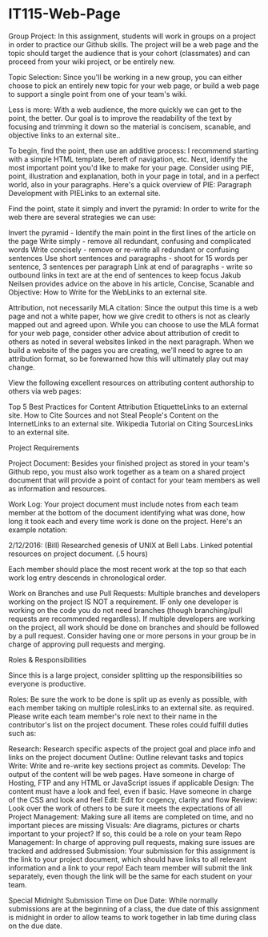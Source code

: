 # IT115-Web-Page
Group Project: In this assignment, students will work in groups on a project in order to practice our Github skills.  The project will be a web page and the topic should target the audience that is your cohort (classmates) and can proceed from your wiki project, or be entirely new.

Topic Selection: Since you'll be working in a new group, you can either choose to pick an entirely new topic for your web page, or build a web page to support a single point from one of your team's wiki.

Less is more: With a web audience, the more quickly we can get to the point, the better. Our goal is to improve the readability of the text by focusing and trimming it down so the material is concisem, scanable, and objective links to an external site..

To begin, find the point, then use an additive process: I recommend starting with a simple HTML template, bereft of navigation, etc.   Next, identify the most important point you'd like to make for your page.  Consider using PIE, point, illustration and explanation, both in your page in total, and in a perfect world, also in your paragraphs.  Here's a quick overview of PIE: Paragraph Development with PIELinks to an external site.

Find the point, state it simply and invert the pyramid: In order to write for the web there are several strategies we can use:

Invert the pyramid - Identify the main point in the first lines of the article on the page
Write simply - remove all redundant, confusing and complicated words
Write concisely - remove or re-write all redundant or confusing sentences
Use short sentences and paragraphs - shoot for 15 words per sentence, 3 sentences per paragraph
Link at end of paragraphs - write so outbound links in text are at the end of sentences to keep focus
Jakub Neilsen provides advice on the above in his article, Concise, Scanable and Objective: How to Write for the WebLinks to an external site.

Attribution, not necessarily MLA citation: Since the output this time is a web page and not a white paper, how we give credit to others is not as clearly mapped out and agreed upon.  While you can choose to use the MLA format for your web page, consider other advice about attribution of credit to others as noted in several websites linked in the next paragraph.  When we build a website of the pages you are creating, we'll need to agree to an attribution format, so be forewarned how this will ultimately play out may change.

View the following excellent resources on attributing content authorship to others via web pages:

 Top 5 Best Practices for Content Attribution EtiquetteLinks to an external site.
How to Cite Sources and not Steal People's Content on the InternetLinks to an external site. 
Wikipedia Tutorial on Citing SourcesLinks to an external site.
  

Project Requirements

Project Document: Besides your finished project as stored in your team's Github repo, you must also work together as a team on a shared project document that will provide a point of contact for your team members as well as information and resources.

Work Log: Your project document must include notes from each team member at the bottom of the document identifying what was done, how long it took each and every time work is done on the project.  Here's an example notation:

2/12/2016: (Bill) Researched genesis of UNIX at Bell Labs.  Linked potential resources on project document.  (.5 hours)

Each member should place the most recent work at the top so that each work log entry descends in chronological order. 

Work on Branches and use Pull Requests: Multiple branches and developers working on the project IS NOT a requirement. IF only one developer is working on the code you do not need branches (though branching/pull requests are recommended regardless). If multiple developers are working on the project, all work should be done on branches and should be followed by a pull request. Consider having one or more persons in your group be in charge of approving pull requests and merging. 

Roles & Responsibilities

Since this is a large project, consider splitting up the responsibilities so everyone is productive.

Roles: Be sure the work to be done is split up as evenly as possible, with each member taking on multiple rolesLinks to an external site. as required. Please write each team member's role next to their name in the contributor's list on the project document. These roles could fulfill duties such as:

Research: Research specific aspects of the project goal and place info and links on the project document
Outline: Outline relevant tasks and topics
Write: Write and re-write key sections project as commits.
Develop: The output of the content will be web pages.  Have someone in charge of Hosting, FTP and any HTML or JavaScript issues if applicable
Design: The content must have a look and feel, even if basic.  Have someone in charge of the CSS and look and feel
Edit: Edit for cogency, clarity and flow
Review: Look over the work of others to be sure it meets the expectations of all
Project Management: Making sure all items are completed on time, and no important pieces are missing
Visuals: Are diagrams, pictures or charts important to your project?  If so, this could be a role on your team
Repo Management: In charge of approving pull requests, making sure issues are tracked and addressed
Submission: Your submission for this assignment is the link to your project document, which should have links to all relevant information and a link to your repo!  Each team member will submit the link separately, even though the link will be the same for each student on your team.

Special Midnight Submission Time on Due Date: While normally submissions are at the beginning of a class, the due date of this assignment is midnight in order to allow teams to work together in lab time during class on the due date.
